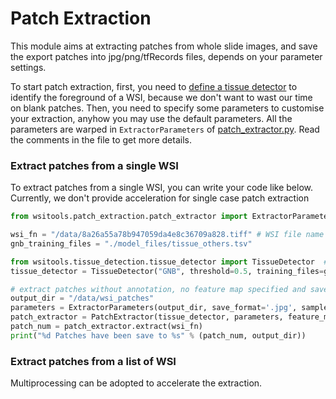 # Patch Extraction
This module aims at extracting patches from whole slide images, and save the export patches into jpg/png/tfRecords files, depends on your parameter settings.   

To start patch extraction, first, you need to [define a tissue detector](../tissue_detection/tissue_detector.md) to identify the foreground of a WSI, because we don't want to wast our time on blank patches. Then, you need to specify some parameters to customise your extraction, anyhow you may use the default parameters. All the parameters are warped in ```ExtractorParameters``` of [patch_extractor.py](../../wsitools/patch_extraction/patch_extractor.py). Read the comments in the file to get more details. 

### Extract patches from a single WSI
To extract patches from a single WSI, you can write your code like below.    
Currently, we don't provide acceleration for single case patch extraction
```python
from wsitools.patch_extraction.patch_extractor import ExtractorParameters, PatchExtractor

wsi_fn = "/data/8a26a55a78b947059da4e8c36709a828.tiff" # WSI file name
gnb_training_files = "./model_files/tissue_others.tsv"

from wsitools.tissue_detection.tissue_detector import TissueDetector  # import dependent packages
tissue_detector = TissueDetector("GNB", threshold=0.5, training_files=gnb_training_files)

# extract patches without annotation, no feature map specified and save patches to '.jpg'
output_dir = "/data/wsi_patches"
parameters = ExtractorParameters(output_dir, save_format='.jpg', sample_cnt=-1)
patch_extractor = PatchExtractor(tissue_detector, parameters, feature_map=None, annotations=None)
patch_num = patch_extractor.extract(wsi_fn)
print("%d Patches have been save to %s" % (patch_num, output_dir))
```

### Extract patches from a list of WSI
Multiprocessing can be adopted to accelerate the extraction.
```python

```















